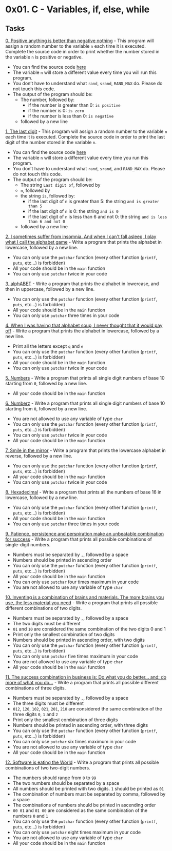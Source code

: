 # 0x01. C - Variables, if, else, while
## Tasks
[0. Positive anything is better than negative nothing](https://github.com/JoGMG/alx-low_level_programming/blob/main/0x01-variables_if_else_while/0-positive_or_negative.c) - This program will assign a random number to the variable `n` each time it is executed. Complete the source code in order to print whether the number stored in the variable `n` is positive or negative.
- You can find the source code [here](https://github.com/holbertonschool/0x01.c/blob/master/0-positive_or_negative_c)
- The variable `n` will store a different value every time you will run this program.
- You don’t have to understand what `rand`, `srand`, `RAND_MAX` do. Please do not touch this code.
- The output of the program should be:
  - The number, followed by:
    - if the number is greater than 0: `is positive`
    - if the number is 0: `is zero`
    - if the number is less than 0: `is negative`
  - followed by a new line

[1. The last digit](https://github.com/JoGMG/alx-low_level_programming/blob/main/0x01-variables_if_else_while/1-last_digit.c) - This program will assign a random number to the variable `n` each time it is executed. Complete the source code in order to print the last digit of the number stored in the variable `n`.
- You can find the source code [here](https://github.com/holbertonschool/0x01.c/blob/master/1-last_digit_c)
- The variable `n` will store a different value every time you run this program.
- You don’t have to understand what `rand`, `srand`, and `RAND_MAX` do. Please do not touch this code.
- The output of the program should be:
  - The string `Last digit of`, followed by
  - `n`, followed by
  - the string `is`, followed by:
    - if the last digit of `n` is greater than 5: the string `and is greater than 5`
    - if the last digit of `n` is 0: the string `and is 0`
    - if the last digit of `n` is less than 6 and not 0: the string `and is less than 6 and not 0`
  - followed by a new line

[2. I sometimes suffer from insomnia. And when I can't fall asleep, I play what I call the alphabet game](https://github.com/JoGMG/alx-low_level_programming/blob/main/0x01-variables_if_else_while/2-print_alphabet.c) - Write a program that prints the alphabet in lowercase, followed by a new line.
- You can only use the `putchar` function (every other function (`printf`, `puts`, etc…) is forbidden)
- All your code should be in the `main` function
- You can only use `putchar` twice in your code

[3. alphABET](https://github.com/JoGMG/alx-low_level_programming/blob/main/0x01-variables_if_else_while/3-print_alphabets.c) - Write a program that prints the alphabet in lowercase, and then in uppercase, followed by a new line.
- You can only use the `putchar` function (every other function (`printf`, `puts`, etc…) is forbidden)
- All your code should be in the `main` function
- You can only use `putchar` three times in your code

[4. When I was having that alphabet soup, I never thought that it would pay off](https://github.com/JoGMG/alx-low_level_programming/blob/main/0x01-variables_if_else_while/4-print_alphabt.c) - Write a program that prints the alphabet in lowercase, followed by a new line.
- Print all the letters except `q` and `e`
- You can only use the `putchar` function (every other function (`printf`, `puts`, etc…) is forbidden)
- All your code should be in the `main` function
- You can only use `putchar` twice in your code

[5. Numbers](https://github.com/JoGMG/alx-low_level_programming/blob/main/0x01-variables_if_else_while/5-print_numbers.c) - Write a program that prints all single digit numbers of base 10 starting from `0`, followed by a new line.
- All your code should be in the `main` function

[6. Numberz](https://github.com/JoGMG/alx-low_level_programming/blob/main/0x01-variables_if_else_while/6-print_numberz.c) - Write a program that prints all single digit numbers of base 10 starting from `0`, followed by a new line.
- You are not allowed to use any variable of type `char`
- You can only use the `putchar` function (every other function (`printf`, `puts`, etc…) is forbidden)
- You can only use `putchar` twice in your code
- All your code should be in the `main` function

[7. Smile in the mirror](https://github.com/JoGMG/alx-low_level_programming/blob/main/0x01-variables_if_else_while/7-print_tebahpla.c) - Write a program that prints the lowercase alphabet in reverse, followed by a new line.
- You can only use the `putchar` function (every other function (`printf`, `puts`, etc…) is forbidden)
- All your code should be in the `main` function
- You can only use `putchar` twice in your code

[8. Hexadecimal](https://github.com/JoGMG/alx-low_level_programming/blob/main/0x01-variables_if_else_while/8-print_base16.c) - Write a program that prints all the numbers of base 16 in lowercase, followed by a new line.
- You can only use the `putchar` function (every other function (`printf`, `puts`, etc…) is forbidden)
- All your code should be in the `main` function
- You can only use `putchar` three times in your code

[9. Patience, persistence and perspiration make an unbeatable combination for success](https://github.com/JoGMG/alx-low_level_programming/blob/main/0x01-variables_if_else_while/9-print_comb.c) - Write a program that prints all possible combinations of single-digit numbers.
- Numbers must be separated by `,`, followed by a space
- Numbers should be printed in ascending order
- You can only use the `putchar` function (every other function (`printf`, `puts`, etc…) is forbidden)
- All your code should be in the `main` function
- You can only use `putchar` four times maximum in your code
- You are not allowed to use any variable of type `char`

[10. Inventing is a combination of brains and materials. The more brains you use, the less material you need](https://github.com/JoGMG/alx-low_level_programming/blob/main/0x01-variables_if_else_while/100-print_comb3.c) - Write a program that prints all possible different combinations of two digits.
- Numbers must be separated by `,`, followed by a space
- The two digits must be different
- `01` and `10` are considered the same combination of the two digits 0 and 1
- Print only the smallest combination of two digits
- Numbers should be printed in ascending order, with two digits
- You can only use the `putchar` function (every other function (`printf`, `puts`, etc…) is forbidden)
- You can only use `putchar` five times maximum in your code
- You are not allowed to use any variable of type `char`
- All your code should be in the `main` function

[11. The success combination in business is: Do what you do better... and: do more of what you do...](https://github.com/JoGMG/alx-low_level_programming/blob/main/0x01-variables_if_else_while/101-print_comb4.c) - Write a program that prints all possible different combinations of three digits.
- Numbers must be separated by `,`, followed by a space
- The three digits must be different
- `012`, `120`, `102`, `021`, `201`, `210` are considered the same combination of the three digits `0`, `1` and `2`
- Print only the smallest combination of three digits
- Numbers should be printed in ascending order, with three digits
- You can only use the `putchar` function (every other function (`printf`, `puts`, etc…) is forbidden)
- You can only use `putchar` six times maximum in your code
- You are not allowed to use any variable of type `char`
- All your code should be in the `main` function

[12. Software is eating the World](https://github.com/JoGMG/alx-low_level_programming/blob/main/0x01-variables_if_else_while/102-print_comb5.c) - Write a program that prints all possible combinations of two two-digit numbers.
- The numbers should range from `0` to `99`
- The two numbers should be separated by a space
- All numbers should be printed with two digits. `1` should be printed as `01`
- The combination of numbers must be separated by comma, followed by a space
- The combinations of numbers should be printed in ascending order
- `00 01` and `01 00` are considered as the same combination of the numbers `0` and `1`
- You can only use the `putchar` function (every other function (`printf`, `puts`, etc…) is forbidden)
- You can only use `putchar` eight times maximum in your code
- You are not allowed to use any variable of type `char`
- All your code should be in the `main` function
